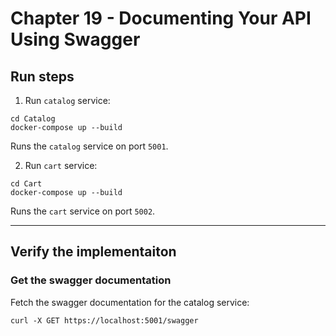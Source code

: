 # Chapter 19 - Documenting Your API Using Swagger

## Run steps

1. Run `catalog` service:

```
cd Catalog
docker-compose up --build
```

Runs the `catalog` service on port `5001`.

2. Run `cart` service: 

```
cd Cart
docker-compose up --build
```

Runs the `cart` service on port `5002`.
_________

## Verify the implementaiton

### Get the swagger documentation 

Fetch the swagger documentation for the catalog service:

```
curl -X GET https://localhost:5001/swagger
```
